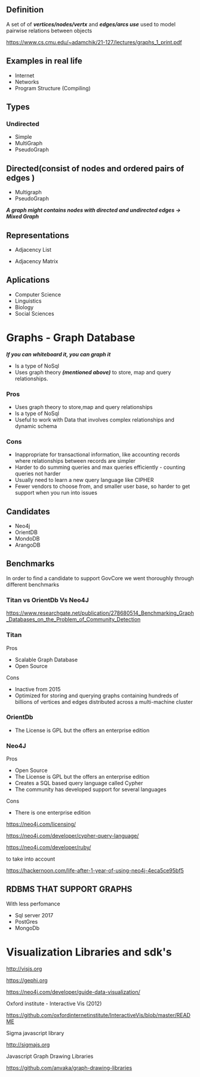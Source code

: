## Definition

A set of of ___vertices/nodes/vertx___ and ___edges/arcs use___ used to model  pairwise relations between objects

https://www.cs.cmu.edu/~adamchik/21-127/lectures/graphs_1_print.pdf

## Examples in real life
- Internet
- Networks
- Program Structure (Compiling)

## Types 

### Undirected

- Simple
- MultiGraph
- PseudoGraph

## Directed(consist of nodes and ordered pairs of edges )
- Multigraph
- PseudoGraph

___A graph might contains nodes with directed and undirected edges -> Mixed Graph___

## Representations

- Adjacency List

- Adjacency Matrix

## Aplications

- Computer Science
- Linguistics
- Biology
- Social Sciences


# Graphs - Graph Database

___If you can whiteboard it, you can graph it___

- Is a type of NoSql
- Uses graph theory ___(mentioned above)___ to store, map and query relationships.

### Pros

- Uses graph theory to  store,map and query relationships
- Is a type of NoSql
- Useful to work with Data that involves  complex relationships and dynamic schema


### Cons

- Inappropriate for transactional information, like accounting records where relationships between records are simpler
- Harder to do summing queries and max queries efficiently - counting queries not harder
- Usually need to learn a new query language like CIPHER
- Fewer vendors to choose from, and smaller user base, so harder to get support when you run into issues

## Candidates

- Neo4j
- OrientDB
- MondoDB
- ArangoDB

## Benchmarks

In order to find a candidate to support GovCore we went thoroughly through different benchmarks


### Titan vs OrientDb Vs Neo4J 

https://www.researchgate.net/publication/278680514_Benchmarking_Graph_Databases_on_the_Problem_of_Community_Detection

### Titan

Pros
- Scalable  Graph Database 
- Open Source

Cons
- Inactive from 2015
- Optimized for storing and querying graphs containing hundreds of billions of vertices and edges distributed across a multi-machine cluster

### OrientDb

- The License is GPL but the offers an enterprise edition


### Neo4J

Pros

- Open Source 
- The License is GPL but the offers an enterprise edition
- Creates a SQL based query language called Cypher
- The community has developed support for several languages

Cons

- There is one enterprise edition 

https://neo4j.com/licensing/

https://neo4j.com/developer/cypher-query-language/

https://neo4j.com/developer/ruby/

to take into account 

https://hackernoon.com/life-after-1-year-of-using-neo4j-4eca5ce95bf5


## RDBMS THAT SUPPORT GRAPHS

With less perfomance

- Sql server 2017
- PostGres
- MongoDb


# Visualization Libraries and sdk's

http://visjs.org

https://gephi.org

https://neo4j.com/developer/guide-data-visualization/

Oxford institute - Interactive Vis (2012)

https://github.com/oxfordinternetinstitute/InteractiveVis/blob/master/README


Sigma javascript library

http://sigmajs.org

Javascript Graph Drawing Libraries

https://github.com/anvaka/graph-drawing-libraries


